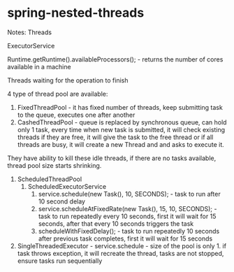 # spring-nested-threads


Notes:
Threads


ExecutorService

Runtime.getRuntime().availableProcessors(); -  returns the number of cores available in a machine

Threads waiting for the operation to finish

4 type of thread pool are available:

1. FixedThreadPool - it has fixed number of threads, keep submitting task to the queue, executes one after another
2. CashedThreadPool - queue is replaced by synchronous queue, can hold only 1 task, every time when new task is submitted, it will check existing threads if they are free, it will give the task to the free thread or if all threads are busy, it will create a new Thread and and asks to execute it.

They have ability to kill these idle threads, if there are no tasks available, thread pool size starts shrinking.

1.  ScheduledThreadPool
    1. ScheduledExecutorService
        1. service.schedule(new Task(), 10, SECONDS);   - task to run after 10 second delay
        2. service.scheduleAtFixedRate(new Task(), 15, 10, SECONDS); - task to run repeatedly every 10 seconds, first it will wait for 15 seconds, after that every 10 seconds triggers the task
        3. scheduleWithFixedDelay();  - task to run repeatedly 10 seconds after previous task completes, first it will wait for 15 seconds
2. SingleThreadedExecutor - service.schedule - size of the pool is only 1. if task throws exception, it will recreate the thread, tasks are not stopped, ensure tasks run sequentially







